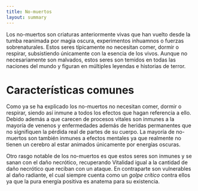 ```yaml
---
title: No-muertos
layout: summary
---
```


Los no-muertos son criaturas anteriormente vivas que han vuelto desde la tumba reanimada por magia oscura, experimentos inhuamnos o fuerzas sobrenaturales. Estos seres típicamente no necesitan comer, dormir o respirar, subsistiendo únicamente con la esencia de los vivos. Aunque no necesariamente son malvados, estos seres son temidos en todas las naciones del mundo y figuran en múltiples leyendas e historias de terror.

# Características comunes

Como ya se ha explicado los no-muertos no necesitan comer, dormir o respirar, siendo así inmune a todos los efectos que hagan referencia a ello. Debido además a que carecen de procesos vitales son inmunes a la mayoría de venenos y enfermedades además de heridas permanentes que no signifiquen la pérdida real de partes de su cuerpo. La mayoría de no-muertos son también inmunes a efectos mentales ya que realmente no tienen un cerebro al estar animados únicamente por energías oscuras.

Otro rasgo notable de los no-muertos es que estos seres son inmunes y se sanan con el daño necrótico, recuperando Vitalidad igual a la cantidad de daño necrótico que reciban con un ataque. En contraparte son vulnerables al daño radiante, el cual siempre cuenta como un *golpe crítico* contra ellos ya que la pura energía positiva es anatema para su existencia.

